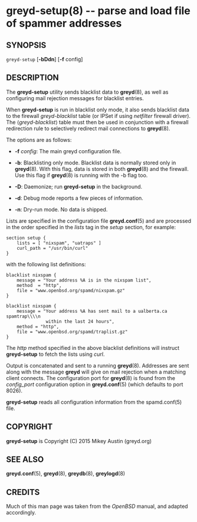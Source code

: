 greyd-setup(8) -- parse and load file of spammer addresses
==========================================================

## SYNOPSIS

`greyd-setup` [**-bDdn**] [**-f** config]

## DESCRIPTION

The **greyd-setup** utility sends blacklist data to **greyd**(8), as well as configuring mail rejection messages for blacklist entries.

When **greyd-setup** is run in blacklist only mode, it also sends blacklist data to the firewall *greyd-blacklist* table (or IPSet if using *netfilter* firewall driver). The ⟨*greyd-blacklist*⟩ table must then be used in conjunction with a firewall redirection rule to selectively redirect mail connections to **greyd**(8).

The options are as follows:

* **-f** *config*:
  The main greyd configuration file.

* **-b**:
  Blacklisting only mode. Blacklist data is normally stored only in **greyd**(8). With this flag, data is stored in both **greyd**(8) and the firewall. Use this flag if **greyd**(8) is running with the -b flag too.

* **-D**:
  Daemonize; run **greyd-setup** in the background.

* **-d**:
  Debug mode reports a few pieces of information.

* **-n**:
  Dry-run mode. No data is shipped.

Lists are specified in the configuration file **greyd.conf**(5) and are processed in the order specified in the *lists* tag in the *setup* section, for example:

    section setup {
        lists = [ "nixspam", "uatraps" ]
        curl_path = "/usr/bin/curl"
    }

with the following list definitions:

    blacklist nixspam {
        message = "Your address %A is in the nixspam list",
        method  = "http",
        file = "www.openbsd.org/spamd/nixspam.gz"
    }

    blacklist nixspam {
        message = "Your address %A has sent mail to a ualberta.ca spamtrap\\\\n
                   within the last 24 hours",
        method = "http",
        file = "www.openbsd.org/spamd/traplist.gz"
    }

The *http* method specified in the above blacklist definitions will instruct **greyd-setup** to fetch the lists using *curl*.

Output is concatenated and sent to a running **greyd**(8). Addresses are sent along with the message **greyd** will give on mail rejection when a matching client connects. The configuration port for **greyd**(8) is found from the *config_port* configuration option in **greyd.conf**(5) (which defaults to port 8026).

**greyd-setup** reads all configuration information from the spamd.conf(5) file.

## COPYRIGHT

**greyd-setup** is Copyright (C) 2015 Mikey Austin (greyd.org)

## SEE ALSO

  **greyd.conf**(5), **greyd**(8), **greydb**(8), **greylogd**(8)

## CREDITS

Much of this man page was taken from the *OpenBSD* manual, and adapted accordingly.
